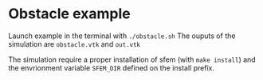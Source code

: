 # Obstacle example

Launch example in the terminal with `./obstacle.sh`
The ouputs of the simulation are `obstacle.vtk` and `out.vtk`

The simulation require a proper installation of sfem (with `make install`) and the envrionment variable `SFEM_DIR` defined on the install prefix.
